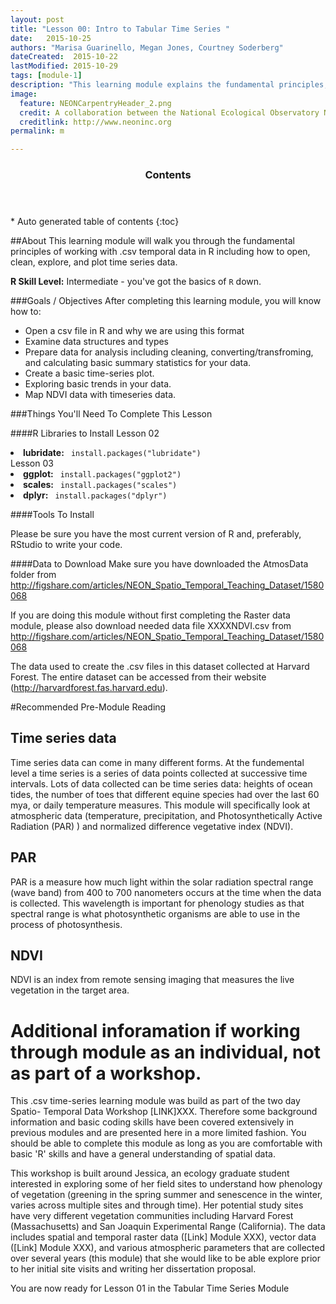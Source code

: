 ```yaml
---
layout: post
title: "Lesson 00: Intro to Tabular Time Series "
date:   2015-10-25
authors: "Marisa Guarinello, Megan Jones, Courtney Soderberg"
dateCreated:  2015-10-22
lastModified: 2015-10-29
tags: [module-1]
description: "This learning module explains the fundamental principles, functions, and metadata that you need to work with tabular (.csv) temporal data in R."
image:
  feature: NEONCarpentryHeader_2.png
  credit: A collaboration between the National Ecological Observatory Network (NEON) and Data Carpentry
  creditlink: http://www.neoninc.org
permalink: m

---
```

<section id="table-of-contents" class="toc">
  <header>
    <h3>Contents</h3>
  </header>
<div id="drawer" markdown="1">
*  Auto generated table of contents
{:toc}
</div>
</section><!-- /#table-of-contents -->


##About
This learning module will walk you through the fundamental principles of working 
with .csv temporal data in R including how to open, clean, explore, and plot 
time series data. 

**R Skill Level:** Intermediate - you've got the basics of `R` down.

###Goals / Objectives
After completing this learning module, you will know how to:

* Open a csv file in R and why we are using this format
* Examine data structures and types
* Prepare data for analysis including cleaning, converting/transfroming, and
calculating basic summary statistics for your data.
* Create a basic time-series plot. 
* Exploring basic trends in your data.
* Map NDVI data with timeseries data.

###Things You'll Need To Complete This Lesson

####R Libraries to Install
Lesson 02
<li><strong>lubridate:</strong> <code> install.packages("lubridate")</code></li>
Lesson 03
<li><strong>ggplot:</strong> <code> install.packages("ggplot2")</code></li>
<li><strong>scales:</strong> <code> install.packages("scales")</code></li>
<li><strong>dplyr:</strong> <code> install.packages("dplyr")</code></li>


####Tools To Install

Please be sure you have the most current version of R and, preferably,
RStudio to write your code.

####Data to Download
Make sure you have downloaded the AtmosData folder from
http://figshare.com/articles/NEON_Spatio_Temporal_Teaching_Dataset/1580068

If you are doing this module without first completing the Raster data module, 
please also download  needed data file XXXXNDVI.csv from 
http://figshare.com/articles/NEON_Spatio_Temporal_Teaching_Dataset/1580068

The data used to create the .csv files in this dataset collected at Harvard 
Forest.  The entire dataset can be accessed from their website 
(http://harvardforest.fas.harvard.edu).

#Recommended Pre-Module Reading

## Time series data
Time series data can come in many different forms.  At the fundemental level a 
time series is a series of data points collected at successive time intervals. 
Lots of data collected can be time series data: heights of ocean tides, the 
number of toes that different equine species had over the last 60 mya, or daily 
temperature measures.  This module will specifically look at atmospheric data 
(temperature, precipitation, and Photosynthetically Active Radiation (PAR) ) and
normalized difference vegetative index (NDVI). 
 
## PAR
PAR is a measure how much light within the solar radiation spectral range 
(wave band) from 400 to 700 nanometers occurs at the time when the data is 
collected.  This wavelength is important for phenology studies as that spectral
range is what photosynthetic organisms are able to use in the process of 
photosynthesis.

## NDVI
NDVI is an index from remote sensing imaging that measures the live vegetation 
in the target area. 


# Additional inforamation if working through module as an individual, not as part of a workshop. 
This .csv time-series learning module was build as part of the two day Spatio-
Temporal Data Workshop [LINK]XXX. Therefore some background information and 
basic coding skills have been covered extensively in previous modules and are
presented here in a more limited fashion. You should be able to complete this 
module as long as you are comfortable with basic 'R' skills and have a general
understanding of spatial data.   

This workshop is built around Jessica, an ecology graduate student interested in
exploring some of her field sites to understand how phenology of vegetation 
(greening in the spring summer and senescence in the winter, varies across 
multiple sites and through time). Her potential study sites have very different 
vegetation communities including Harvard Forest (Massachusetts) and San Joaquin 
Experimental Range (California). The data includes spatial and temporal raster 
data ([Link] Module XXX), vector data ([Link] Module XXX), and various 
atmospheric parameters that are collected over several years (this module) that 
she would like to be able explore prior to her initial site visits and writing 
her dissertation proposal. 

 

You are now ready for Lesson 01 in the Tabular Time Series Module

